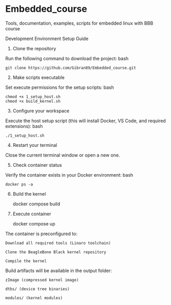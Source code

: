 # Embedded_course
Tools, documentation, examples, scripts for embedded linux with BBB course

Development Environment Setup Guide
1. Clone the repository

Run the following command to download the project:
bash

    git clone https://github.com/Gibran89/Embedded_course.git

2. Make scripts executable

Set execute permissions for the setup scripts:
bash

    chmod +x 1_setup_host.sh
    chmod +x build_kernel.sh

3. Configure your workspace

Execute the host setup script (this will install Docker, VS Code, and required extensions):
bash

    ./1_setup_host.sh

4. Restart your terminal

Close the current terminal window or open a new one.

5. Check container status

Verify the container exists in your Docker environment:
bash

    docker ps -a

6. Build the kernel

   docker compose build

7. Execute container

   docker compose up

The container is preconfigured to:

    Download all required tools (Linaro toolchain)

    Clone the BeagleBone Black kernel repository

    Compile the kernel

Build artifacts will be available in the output folder:

    zImage (compressed kernel image)

    dtbs/ (device tree binaries)

    modules/ (kernel modules)
